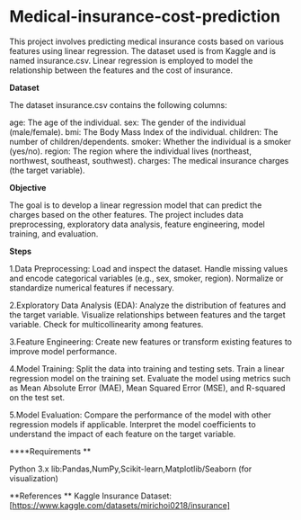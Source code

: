# Medical-insurance-cost-prediction

This project involves predicting medical insurance costs based on various features using linear regression. The dataset used is from Kaggle and is named insurance.csv. Linear regression is employed to model the relationship between the features and the cost of insurance.

**Dataset**


The dataset insurance.csv contains the following columns:

age: The age of the individual.
sex: The gender of the individual (male/female).
bmi: The Body Mass Index of the individual.
children: The number of children/dependents.
smoker: Whether the individual is a smoker (yes/no).
region: The region where the individual lives (northeast, northwest, southeast, southwest).
charges: The medical insurance charges (the target variable).

**Objective**

The goal is to develop a linear regression model that can predict the charges based on the other features. The project includes data preprocessing, exploratory data analysis, feature engineering, model training, and evaluation.

**Steps**

1.Data Preprocessing:
Load and inspect the dataset.
Handle missing values and encode categorical variables (e.g., sex, smoker, region).
Normalize or standardize numerical features if necessary.

2.Exploratory Data Analysis (EDA):
Analyze the distribution of features and the target variable.
Visualize relationships between features and the target variable.
Check for multicollinearity among features.

3.Feature Engineering:
Create new features or transform existing features to improve model performance.

4.Model Training:
Split the data into training and testing sets.
Train a linear regression model on the training set.
Evaluate the model using metrics such as Mean Absolute Error (MAE), Mean Squared Error (MSE), and R-squared on the test set.

5.Model Evaluation:
Compare the performance of the model with other regression models if applicable.
Interpret the model coefficients to understand the impact of each feature on the target variable.

****Requirements
**

Python 3.x
lib:Pandas,NumPy,Scikit-learn,Matplotlib/Seaborn (for visualization)

**References
**
Kaggle Insurance Dataset: [https://www.kaggle.com/datasets/mirichoi0218/insurance]
